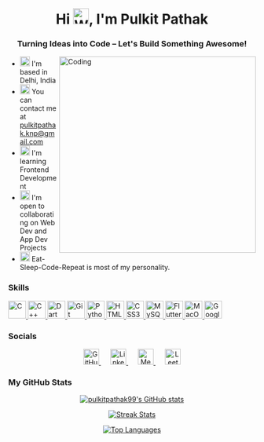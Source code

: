 <h1 align="center">
  Hi <img src="https://media.giphy.com/media/hvRJCLFzcasrR4ia7z/giphy.gif" alt="Waving Hand" width="32" height="32">, I'm Pulkit Pathak
</h1>

<h3 align="center">Turning Ideas into Code – Let's Build Something Awesome!</h3>
<img align="right" alt="Coding" width="400" src="https://www.rofazayn.com/images/hero.gif">

* <img src="https://media.giphy.com/media/9Davd4YPV2ZQ4/giphy.gif" width="20" height="20" alt="Globe"> I'm based in Delhi, India  
* <img src="https://media.giphy.com/media/8vQSQ3cNXuDGo/giphy.gif" width="20" height="20" alt="Email"> You can contact me at [pulkitpathak.knp@gmail.com](mailto:pulkitpathak.knp@gmail.com)  
* <img src="https://media.giphy.com/media/26tPoyDhjiJ2g7rEs/giphy.gif" width="20" height="20" alt="Learning"> I'm learning Frontend Development  
* <img src="https://media.giphy.com/media/l4FGuhL4U2WyjdkaY/giphy.gif" width="20" height="20" alt="Collaborate"> I'm open to collaborating on Web Dev and App Dev Projects  
* <img src="https://media.giphy.com/media/3o6Mb9zKHnbGZR3V7G/giphy.gif" width="20" height="20" alt="Lightning"> Eat-Sleep-Code-Repeat is most of my personality.

### Skills

<p align="left">
  <a href="https://docs.microsoft.com/en-us/cpp/?view=msvc-170" target="_blank" rel="noreferrer">
    <img src="https://raw.githubusercontent.com/danielcranney/readme-generator/main/public/icons/skills/c-colored.svg" width="36" height="36" alt="C" />
  </a>
  <a href="https://docs.microsoft.com/en-us/cpp/?view=msvc-170" target="_blank" rel="noreferrer">
    <img src="https://raw.githubusercontent.com/danielcranney/readme-generator/main/public/icons/skills/cplusplus-colored.svg" width="36" height="36" alt="C++" />
  </a>
  <a href="https://dart.dev/" target="_blank" rel="noreferrer">
    <img src="https://raw.githubusercontent.com/danielcranney/readme-generator/main/public/icons/skills/dart-colored.svg" width="36" height="36" alt="Dart" />
  </a>
  <a href="https://git-scm.com/" target="_blank" rel="noreferrer">
    <img src="https://raw.githubusercontent.com/danielcranney/readme-generator/main/public/icons/skills/git-colored.svg" width="36" height="36" alt="Git" />
  </a>
  <a href="https://www.python.org/" target="_blank" rel="noreferrer">
    <img src="https://raw.githubusercontent.com/danielcranney/readme-generator/main/public/icons/skills/python-colored.svg" width="36" height="36" alt="Python" />
  </a>
  <a href="https://developer.mozilla.org/en-US/docs/Glossary/HTML5" target="_blank" rel="noreferrer">
    <img src="https://raw.githubusercontent.com/danielcranney/readme-generator/main/public/icons/skills/html5-colored.svg" width="36" height="36" alt="HTML5" />
  </a>
  <a href="https://www.w3.org/TR/CSS/#css" target="_blank" rel="noreferrer">
    <img src="https://raw.githubusercontent.com/danielcranney/readme-generator/main/public/icons/skills/css3-colored.svg" width="36" height="36" alt="CSS3" />
  </a>
  <a href="https://www.mysql.com/" target="_blank" rel="noreferrer">
    <img src="https://raw.githubusercontent.com/danielcranney/readme-generator/main/public/icons/skills/mysql-colored.svg" width="36" height="36" alt="MySQL" />
  </a>
  <a href="https://flutter.dev/" target="_blank" rel="noreferrer">
    <img src="https://raw.githubusercontent.com/danielcranney/readme-generator/main/public/icons/skills/flutter-colored.svg" width="36" height="36" alt="Flutter" />
  </a>
  <a href="https://apple.com" target="_blank" rel="noreferrer">
    <img src="https://raw.githubusercontent.com/danielcranney/readme-generator/main/public/icons/skills/macos-colored.svg" width="36" height="36" alt="MacOS" />
  </a>
  <a href="https://cloud.google.com/" target="_blank" rel="noreferrer">
    <img src="https://raw.githubusercontent.com/danielcranney/readme-generator/main/public/icons/skills/googlecloud-colored.svg" width="36" height="36" alt="Google Cloud" />
  </a>
</p>

### Socials

<p align="center">
  <!-- GitHub -->
  <a href="https://www.github.com/pulkitpathak99" target="_blank" rel="noreferrer">
    <picture>
      <source media="(prefers-color-scheme: dark)" srcset="https://raw.githubusercontent.com/danielcranney/readme-generator/main/public/icons/socials/github-dark.svg" />
      <source media="(prefers-color-scheme: light)" srcset="https://raw.githubusercontent.com/danielcranney/readme-generator/main/public/icons/socials/github.svg" />
      <img src="https://raw.githubusercontent.com/danielcranney/readme-generator/main/public/icons/socials/github.svg" width="32" height="32" alt="GitHub"/>
    </picture>
  </a>  
  &nbsp;&nbsp;&nbsp;&nbsp;
  
  <!-- LinkedIn -->
  <a href="https://www.linkedin.com/in/pulkit-pathak-441928251/" target="_blank" rel="noreferrer">
    <picture>
      <source media="(prefers-color-scheme: dark)" srcset="https://raw.githubusercontent.com/danielcranney/readme-generator/main/public/icons/socials/linkedin-dark.svg" />
      <source media="(prefers-color-scheme: light)" srcset="https://raw.githubusercontent.com/danielcranney/readme-generator/main/public/icons/socials/linkedin.svg" />
      <img src="https://raw.githubusercontent.com/danielcranney/readme-generator/main/public/icons/socials/linkedin.svg" width="32" height="32" alt="LinkedIn"/>
    </picture>
  </a>  
  &nbsp;&nbsp;&nbsp;&nbsp;

  <!-- Medium -->
  <a href="https://medium.com/@pulkitpathak.knp" target="_blank" rel="noreferrer">
    <picture>
      <source media="(prefers-color-scheme: dark)" srcset="https://raw.githubusercontent.com/danielcranney/readme-generator/main/public/icons/socials/medium-dark.svg" />
      <source media="(prefers-color-scheme: light)" srcset="https://raw.githubusercontent.com/danielcranney/readme-generator/main/public/icons/socials/medium.svg" />
      <img src="https://raw.githubusercontent.com/danielcranney/readme-generator/main/public/icons/socials/medium.svg" width="32" height="32" alt="Medium"/>
    </picture>
  </a>  
  &nbsp;&nbsp;&nbsp;&nbsp;

  <!-- LeetCode -->
  <a href="https://leetcode.com/u/pewlkit/" target="_blank" rel="noreferrer">
    <img src="https://upload.wikimedia.org/wikipedia/commons/1/19/LeetCode_logo_black.png" width="32" height="32" alt="LeetCode"/>
  </a>  
</p>

### My GitHub Stats

<p align="center">
  <a href="http://www.github.com/pulkitpathak99">
    <img src="https://github-readme-stats.vercel.app/api?username=pulkitpathak99&show_icons=true&count_private=true&title_color=facc15&text_color=3382ed&icon_color=0891b2&bg_color=1c1917&hide_border=true" alt="pulkitpathak99's GitHub stats" />
  </a>
</p>

<p align="center">
  <a href="http://www.github.com/pulkitpathak99">
    <img src="https://github-readme-streak-stats.herokuapp.com/?user=pulkitpathak99&stroke=3382ed&background=1c1917&ring=facc15&fire=facc15&currStreakNum=3382ed&currStreakLabel=facc15&sideNums=3382ed&sideLabels=3382ed&dates=3382ed&hide_border=true" alt="Streak Stats" />
  </a>
</p>

<p align="center">
  <a href="https://github.com/pulkitpathak99" align="left">
    <img src="https://github-readme-stats.vercel.app/api/top-langs/?username=pulkitpathak99&langs_count=10&title_color=facc15&text_color=3382ed&icon_color=0891b2&bg_color=1c1917&hide_border=true&locale=en&custom_title=Top%20%Languages" alt="Top Languages" />
  </a>
</p>
